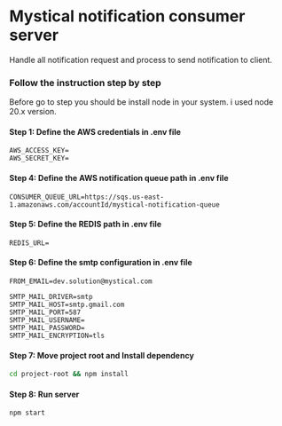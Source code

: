# Mystical notification consumer server

Handle all notification request and process to send notification to client. 


### Follow the instruction step by step
Before go to step you should be install node in your system. i used node 20.x version.


#### Step 1: Define the AWS credentials in .env file
```
AWS_ACCESS_KEY=
AWS_SECRET_KEY=
```

#### Step 4: Define the AWS notification queue path in .env file
```
CONSUMER_QUEUE_URL=https://sqs.us-east-1.amazonaws.com/accountId/mystical-notification-queue
```

#### Step 5: Define the REDIS path in .env file
```
REDIS_URL=
```

#### Step 6: Define the smtp configuration in .env file
```
FROM_EMAIL=dev.solution@mystical.com

SMTP_MAIL_DRIVER=smtp
SMTP_MAIL_HOST=smtp.gmail.com
SMTP_MAIL_PORT=587
SMTP_MAIL_USERNAME=
SMTP_MAIL_PASSWORD=
SMTP_MAIL_ENCRYPTION=tls
```

#### Step 7: Move project root and Install dependency
```sh
cd project-root && npm install
```

#### Step 8: Run server
```sh
npm start
```